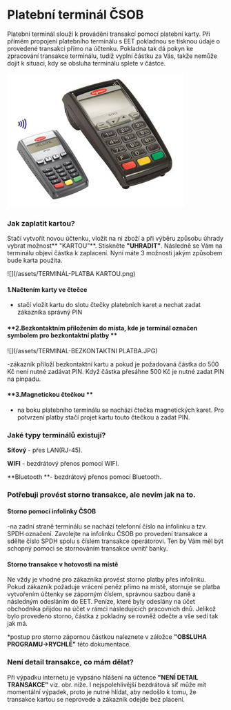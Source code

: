 # Platební terminál ČSOB

Platební terminál slouží k provádění transakcí pomocí platební karty. Při přímém propojení platebního terminálu s EET pokladnou se tisknou údaje o provedené transakci přímo na účtenku. Pokladna tak dá pokyn ke zpracování transakce terminálu, tudíž vyplní částku za Vás, takže nemůže dojít k situaci, kdy se obsluha terminálu splete v částce.

![](/assets/TERMINAL-INGENICO.JPG)

### Jak zaplatit kartou?

Stačí vytvořit novou účtenku, vložit na ni zboží a při výběru způsobu úhrady vybrat možnost** "KARTOU"**. Stiskněte **"UHRADIT"**. Následně se Vám na terminálu objeví částka k zaplacení. Nyní máte 3 možnosti jakým způsobem bude karta použita.

![](/assets/TERMINÁL-PLATBA KARTOU.png)

#### **1.Načtením karty ve čtečce**

* stačí vložit kartu do slotu čtečky platebních karet a nechat zadat zákazníka správný PIN

#### **2.Bezkontaktním přiložením do místa, kde je terminál označen symbolem pro bezkontaktní platby **

![](/assets/TERMINAL-BEZKONTAKTNI PLATBA.JPG)

-zákazník přiloží bezkontaktní kartu a pokud je požadovaná částka do 500 Kč není nutné zadávat PIN. Když částka přesáhne 500 Kč je nutné zadat PIN na pinpadu.

#### **3.Magnetickou čtečkou **

* na boku platebního terminálu se nachází čtečka magnetických karet. Pro potvrzení platby stačí projet kartu touto čtečkou a zadat PIN.

### Jaké typy terminálů existují?

**Síťový** - přes LAN\(RJ-45\).

**WIFI** - bezdrátový přenos pomocí WIFI.

**Bluetooth **- bezdrátový přenos pomocí Bluetooth.

### **Potřebuji provést storno transakce, ale nevím jak na to.**

#### **Storno pomocí infolinky ČSOB**

-na zadní straně terminálu se nachází telefonní číslo na infolinku a tzv. SPDH označení. Zavolejte na infolinku ČSOB po provedení transakce a sdělte číslo SPDH spolu s číslem transakce operátorovi. Ten by Vám měl být schopný pomoci se stornováním transakce uvnitř banky.

#### Storno transakce v hotovosti na místě

Ne vždy je vhodné pro zákazníka provést storno platby přes infolinku. Pokud zákazník požaduje vrácení peněz přímo na místě, stornuje se platba vytvořením účtenky se záporným číslem, správnou sazbou daně a následným odesláním do EET. Peníze, které byly odeslány na účet obchodníka přijdou na účet v rámci následujících pracovních dnů. Jelikož bylo provedeno storno, částka z pokladny se rovněž odečte a vše sedí tak jak má.

\*postup pro storno zápornou částkou naleznete v záložce **"OBSLUHA PROGRAMU-&gt;RYCHLÉ"** této dokumentace.

### **Není detail transakce, co mám dělat?**

Při výpadku internetu je vypsáno hlášení na účtence **"NENÍ DETAIL TRANSAKCE"** viz. obr. níže. I nejspolehlivější bezdrátová síť může mít momentální výpadek, proto je nutné hlídat, aby nedošlo k tomu, že transakce kartou se neprovede a zákazník odejde bez placení.

